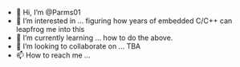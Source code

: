 - 👋 Hi, I’m @Parms01
- 👀 I’m interested in ... figuring how years of embedded C/C++ can leapfrog me into this
- 🌱 I’m currently learning ... how to do the above.
- 💞️ I’m looking to collaborate on ... TBA
- 📫 How to reach me ...

<!---
Parms01/Parms01 is a ✨ special ✨ repository because its `README.md` (this file) appears on your GitHub profile.
You can click the Preview link to take a look at your changes.
--->
